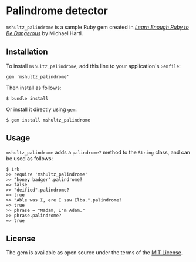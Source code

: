 # Palindrome detector

`mshultz_palindrome` is a sample Ruby gem created in [*Learn Enough Ruby to Be Dangerous*](https://www.learnenough.com/ruby-tutorial) by Michael Hartl.

## Installation

To install `mshultz_palindrome`, add this line to your application's `Gemfile`:

```
gem 'mshultz_palindrome'
```

Then install as follows:

```
$ bundle install
```

Or install it directly using `gem`:

```
$ gem install mshultz_palindrome
```

## Usage

`mshultz_palindrome` adds a `palindrome?` method to the `String` class, and can be used as follows:

```
$ irb
>> require 'mshultz_palindrome'
>> "honey badger".palindrome?
=> false
>> "deified".palindrome?
=> true
>> "Able was I, ere I saw Elba.".palindrome?
=> true
>> phrase = "Madam, I'm Adam."
>> phrase.palindrome?
=> true
```

## License

The gem is available as open source under the terms of the [MIT License](https://opensource.org/licenses/MIT).